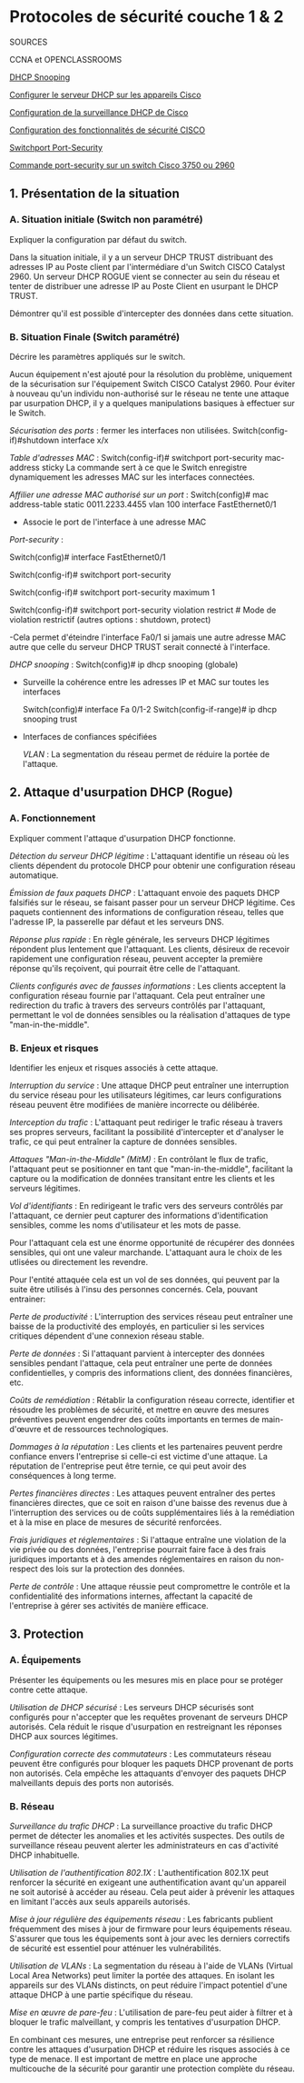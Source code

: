 # Protocoles de sécurité couche 1 & 2

SOURCES

CCNA et OPENCLASSROOMS

[DHCP Snooping](https://community.fs.com/fr/article/what-is-dhcp-snooping-and-how-it-works.html)

[Configurer le serveur DHCP sur les appareils Cisco](https://www.manageengine.com/fr/network-configuration-manager/configlets/configure-dhcp-server-cisco.html)

[Configuration de la surveillance DHCP de Cisco](https://www.networkstraining.com/cisco-dhcp-snooping-configuration/)

[Configuration des fonctionnalités de sécurité CISCO](https://www.cisco.com/c/fr_ca/support/docs/switches/catalyst-3750-series-switches/72846-layer2-secftrs-catl3fixed.html)

[Switchport Port-Security](https://cisco.goffinet.org/ccna/ethernet/switchport-port-security-cisco-ios/#:~:text=Cisco%20en%20IOS-,1.,port%2C%20une%20action%20est%20prise.)

[Commande port-security sur un switch Cisco 3750 ou 2960](https://blog.clemanet.com/reseaux/port-security-switch-cisco.html)

## 1. Présentation de la situation

### A. Situation initiale (Switch non paramétré)

Expliquer la configuration par défaut du switch.

Dans la situation initiale, il y a un serveur DHCP TRUST distribuant des adresses IP au Poste client par l'intermédiare d'un Switch CISCO Catalyst 2960.
Un serveur DHCP ROGUE vient se connecter au sein du réseau et tenter de distribuer une adresse IP au Poste Client en usurpant le DHCP TRUST.

Démontrer qu'il est possible d'intercepter des données dans cette situation.

### B. Situation Finale (Switch paramétré)

Décrire les paramètres appliqués sur le switch.

Aucun équipement n'est ajouté pour la résolution du problème, uniquement de la sécurisation sur l'équipement Switch CISCO Catalyst 2960.
Pour éviter à nouveau qu'un individu non-authorisé sur le réseau ne tente une attaque par usurpation DHCP, il y a quelques manipulations basiques à effectuer sur le Switch.

*Sécurisation des ports* : fermer les interfaces non utilisées.
Switch(config-if)#shutdown interface x/x


*Table d'adresses MAC* : Switch(config-if)# switchport port-security mac-address sticky
La commande sert à ce que le Switch enregistre dynamiquement les adresses MAC sur les interfaces connectées.

*Affilier une adresse MAC authorisé sur un port* : 
Switch(config)# mac address-table static 0011.2233.4455 vlan 100 interface FastEthernet0/1
- Associe le port de l'interface à une adresse MAC

*Port-security* : 

Switch(config)# interface FastEthernet0/1

Switch(config-if)# switchport port-security

Switch(config-if)# switchport port-security maximum 1

Switch(config-if)# switchport port-security violation restrict  # Mode de violation restrictif (autres options : shutdown, protect)

-Cela permet d'éteindre l'interface Fa0/1 si jamais une autre adresse MAC autre que celle du serveur DHCP TRUST serait connecté à l'interface.


*DHCP snooping* : Switch(config)# ip dhcp snooping (globale)
- Surveille la cohérence entre les adresses IP et MAC sur toutes les interfaces
  
  Switch(config)# interface Fa 0/1-2
  Switch(config-if-range)# ip dhcp snooping trust 
- Interfaces de confiances spécifiées

  *VLAN* : La segmentation du réseau permet de réduire la portée de l'attaque.
  

## 2. Attaque d'usurpation DHCP (Rogue)

### A. Fonctionnement

Expliquer comment l'attaque d'usurpation DHCP fonctionne.

*Détection du serveur DHCP légitime* : L'attaquant identifie un réseau où les clients dépendent du protocole DHCP pour obtenir une configuration réseau automatique.

*Émission de faux paquets DHCP* : L'attaquant envoie des paquets DHCP falsifiés sur le réseau, se faisant passer pour un serveur DHCP légitime. Ces paquets contiennent des informations de configuration réseau, telles que l'adresse IP, la passerelle par défaut et les serveurs DNS.

*Réponse plus rapide* : En règle générale, les serveurs DHCP légitimes répondent plus lentement que l'attaquant. Les clients, désireux de recevoir rapidement une configuration réseau, peuvent accepter la première réponse qu'ils reçoivent, qui pourrait être celle de l'attaquant.

*Clients configurés avec de fausses informations* : Les clients acceptent la configuration réseau fournie par l'attaquant. Cela peut entraîner une redirection du trafic à travers des serveurs contrôlés par l'attaquant, permettant le vol de données sensibles ou la réalisation d'attaques de type "man-in-the-middle".

### B. Enjeux et risques

Identifier les enjeux et risques associés à cette attaque.

*Interruption du service* : Une attaque DHCP peut entraîner une interruption du service réseau pour les utilisateurs légitimes, car leurs configurations réseau peuvent être modifiées de manière incorrecte ou délibérée.

*Interception du trafic* : L'attaquant peut rediriger le trafic réseau à travers ses propres serveurs, facilitant la possibilité d'intercepter et d'analyser le trafic, ce qui peut entraîner la capture de données sensibles.

*Attaques "Man-in-the-Middle" (MitM)* : En contrôlant le flux de trafic, l'attaquant peut se positionner en tant que "man-in-the-middle", facilitant la capture ou la modification de données transitant entre les clients et les serveurs légitimes.

*Vol d'identifiants* : En redirigeant le trafic vers des serveurs contrôlés par l'attaquant, ce dernier peut capturer des informations d'identification sensibles, comme les noms d'utilisateur et les mots de passe.

Pour l'attaquant cela est une énorme opportunité de récupérer des données sensibles, qui ont une valeur marchande. L'attaquant aura le choix de les utlisées ou directement les revendre.

Pour l'entité attaquée cela est un vol de ses données, qui peuvent par la suite être utilisés à l'insu des personnes concernés.
Cela, pouvant entrainer:

*Perte de productivité* : L'interruption des services réseau peut entraîner une baisse de la productivité des employés, en particulier si les services critiques dépendent d'une connexion réseau stable.

*Perte de données* : Si l'attaquant parvient à intercepter des données sensibles pendant l'attaque, cela peut entraîner une perte de données confidentielles, y compris des informations client, des données financières, etc.

*Coûts de remédiation* : Rétablir la configuration réseau correcte, identifier et résoudre les problèmes de sécurité, et mettre en œuvre des mesures préventives peuvent engendrer des coûts importants en termes de main-d'œuvre et de ressources technologiques.

*Dommages à la réputation* : Les clients et les partenaires peuvent perdre confiance envers l'entreprise si celle-ci est victime d'une attaque. La réputation de l'entreprise peut être ternie, ce qui peut avoir des conséquences à long terme.

*Pertes financières directes* : Les attaques peuvent entraîner des pertes financières directes, que ce soit en raison d'une baisse des revenus due à l'interruption des services ou de coûts supplémentaires liés à la remédiation et à la mise en place de mesures de sécurité renforcées.

*Frais juridiques et réglementaires* : Si l'attaque entraîne une violation de la vie privée ou des données, l'entreprise pourrait faire face à des frais juridiques importants et à des amendes réglementaires en raison du non-respect des lois sur la protection des données.

*Perte de contrôle* : Une attaque réussie peut compromettre le contrôle et la confidentialité des informations internes, affectant la capacité de l'entreprise à gérer ses activités de manière efficace.

## 3. Protection

### A. Équipements

Présenter les équipements ou les mesures mis en place pour se protéger contre cette attaque.

*Utilisation de DHCP sécurisé* : Les serveurs DHCP sécurisés sont configurés pour n'accepter que les requêtes provenant de serveurs DHCP autorisés. Cela réduit le risque d'usurpation en restreignant les réponses DHCP aux sources légitimes.

*Configuration correcte des commutateurs* : Les commutateurs réseau peuvent être configurés pour bloquer les paquets DHCP provenant de ports non autorisés. Cela empêche les attaquants d'envoyer des paquets DHCP malveillants depuis des ports non autorisés.

### B. Réseau

*Surveillance du trafic DHCP* : La surveillance proactive du trafic DHCP permet de détecter les anomalies et les activités suspectes. Des outils de surveillance réseau peuvent alerter les administrateurs en cas d'activité DHCP inhabituelle.

*Utilisation de l'authentification 802.1X* : L'authentification 802.1X peut renforcer la sécurité en exigeant une authentification avant qu'un appareil ne soit autorisé à accéder au réseau. Cela peut aider à prévenir les attaques en limitant l'accès aux seuls appareils autorisés.

*Mise à jour régulière des équipements réseau* : Les fabricants publient fréquemment des mises à jour de firmware pour leurs équipements réseau. S'assurer que tous les équipements sont à jour avec les derniers correctifs de sécurité est essentiel pour atténuer les vulnérabilités.

*Utilisation de VLANs* : La segmentation du réseau à l'aide de VLANs (Virtual Local Area Networks) peut limiter la portée des attaques. En isolant les appareils sur des VLANs distincts, on peut réduire l'impact potentiel d'une attaque DHCP à une partie spécifique du réseau.


*Mise en œuvre de pare-feu* : L'utilisation de pare-feu peut aider à filtrer et à bloquer le trafic malveillant, y compris les tentatives d'usurpation DHCP.

En combinant ces mesures, une entreprise peut renforcer sa résilience contre les attaques d'usurpation DHCP et réduire les risques associés à ce type de menace. Il est important de mettre en place une approche multicouche de la sécurité pour garantir une protection complète du réseau.
